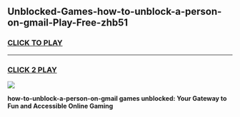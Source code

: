 
## Unblocked-Games-how-to-unblock-a-person-on-gmail-Play-Free-zhb51
<h3>
<a href="https://premium76.site?title=how-to-unblock-a-person-on-gmail&ref=23A">CLICK TO PLAY</a></h3>
<hr>

<h3>
<a href="https://premium76.site?title=how-to-unblock-a-person-on-gmail&ref=23A">CLICK 2 PLAY</a>
  
</h3>

<a href="https://premium76.site?title=how-to-unblock-a-person-on-gmail&ref=23A"><img src="https://clearcache.store/games.png"></a>


**how-to-unblock-a-person-on-gmail games unblocked: Your Gateway to Fun and Accessible Online Gaming**
